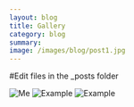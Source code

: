 ```yaml
---
layout: blog
title: Gallery
category: blog
summary:
image: /images/blog/post1.jpg
---
```


#Edit files in the _posts folder

![Me]({{site.baseurl}}/images/blog/me.jpg) ![Example]({{site.baseurl}}/images/blog/mystery.png) ![Example]({{site.baseurl}}/images/blog/post2.jpg)
